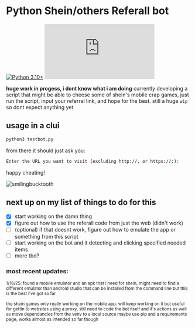 # Python Shein/others Referall bot

[![Python 3.10+](https://img.shields.io/badge/python-3.10+-blue.svg)](https://www.python.org/downloads)
![Contributors](https://img.shields.io/github/contributors/J3inx/wagner.vs?style=flat-square)

**huge work in progess, i dont know what i am doing**
currently developing a script that might be able to cheese some of shein's mobile crap games, just run the script, input your referral link, and hope for the best.
still a huge `wip` so dont expect anything yet

## usage in a clui
```bash
python3 testbot.py
```
from there it should just ask you:
```bash
Enter the URL you want to visit (excluding http://, or https://:): 
```

happy cheating!

![smilingbucktooth](https://github.com/user-attachments/assets/edd42958-8df0-4959-95e7-9dbbecfaef3a)

## next up on my list of things to do for this
- [x] start working on the damn thing
- [x] figure out how to use the referall code from just the web
    (didn't work)
- [ ] (optional) if that doesnt work, figure out how to emulate the app or something from this script
- [ ] start working on the bot and it detecting and clicking specified needed items
- [ ] more tbd?

### most recent updates:

<sup>1/16/25: found a mobile emulator and an apk that i need for shein, might need to find a different emulator than android studio that can be installed from the command line but this is the best i've got so far</sup>



<sup>the shein games only really working on the mobile
app. will keep working on it but useful for gettin
to websites using a proxy, still need to code the
bot itself and it's actions as well as move
dependancies from the venv to a local source
maybe use pip and a requirements page, works
almost as intended so far though</sup>
